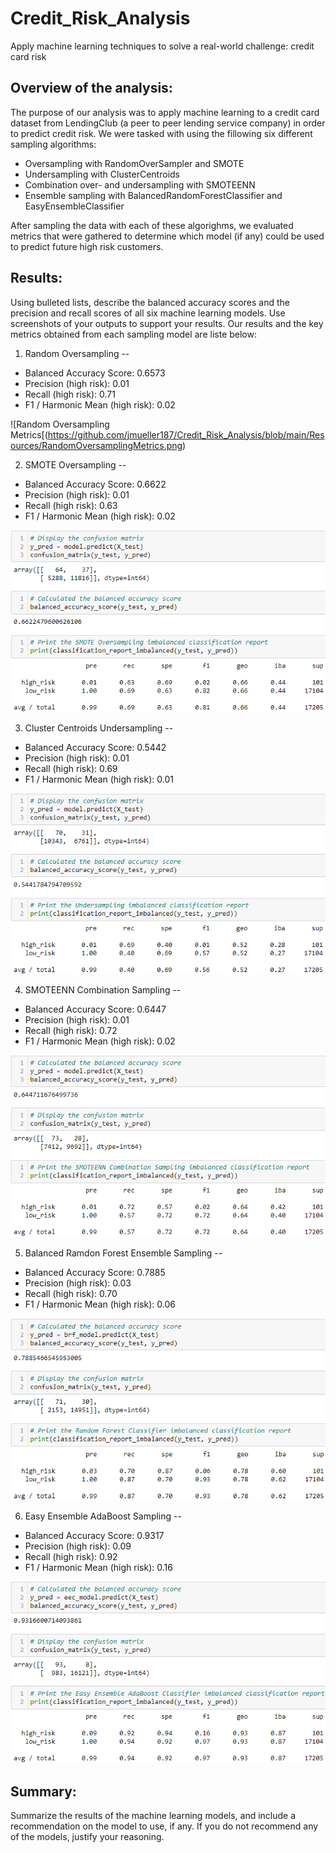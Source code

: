 # Credit_Risk_Analysis
Apply machine learning techniques to solve a real-world challenge: credit card risk

## Overview of the analysis:
The purpose of our analysis was to apply machine learning to a credit card dataset from LendingClub (a peer to peer lending service company) in order to predict credit risk. We were tasked with using the fillowing six different sampling algorithms:<br>
- Oversampling with RandomOverSampler and SMOTE
- Undersampling with ClusterCentroids
- Combination over- and undersampling with SMOTEENN
- Ensemble sampling with BalancedRandomForestClassifier and EasyEnsembleClassifier

After sampling the data with each of these algorighms, we evaluated metrics that were gathered to determine which model (if any) could be used to predict future high risk customers.

## Results:
Using bulleted lists, describe the balanced accuracy scores and the precision and recall scores of all six machine learning models. Use screenshots of your outputs to support your results.
Our results and the key metrics obtained from each sampling model are liste below:
1. Random Oversampling --
- Balanced Accuracy Score: 0.6573
- Precision (high risk): 0.01
- Recall (high risk): 0.71
- F1 / Harmonic Mean (high risk): 0.02

![Random Oversampling Metrics[(https://github.com/jmueller187/Credit_Risk_Analysis/blob/main/Resources/RandomOversamplingMetrics.png)

2. SMOTE Oversampling --
- Balanced Accuracy Score: 0.6622
- Precision (high risk): 0.01
- Recall (high risk): 0.63
- F1 / Harmonic Mean (high risk): 0.02

![SMOTE Oversampling Metrics](https://github.com/jmueller187/Credit_Risk_Analysis/blob/main/Resources/SMOTEOversamplingMetrics.png)

3. Cluster Centroids Undersampling --
- Balanced Accuracy Score: 0.5442
- Precision (high risk): 0.01
- Recall (high risk): 0.69
- F1 / Harmonic Mean (high risk): 0.01

![Cluster Centroids Uncersampling Metrics](https://github.com/jmueller187/Credit_Risk_Analysis/blob/main/Resources/UndersamplingMetrics.png)

4. SMOTEENN Combination Sampling --
- Balanced Accuracy Score: 0.6447
- Precision (high risk): 0.01
- Recall (high risk): 0.72
- F1 / Harmonic Mean (high risk): 0.02

![SMOTEENN Combination Sampling Metrics](https://github.com/jmueller187/Credit_Risk_Analysis/blob/main/Resources/SMOTEENNCombinationSamplingMetrics.png)

5. Balanced Ramdon Forest Ensemble Sampling --
- Balanced Accuracy Score: 0.7885
- Precision (high risk): 0.03
- Recall (high risk): 0.70
- F1 / Harmonic Mean (high risk): 0.06

![Random Forest Classifier Metrics](https://github.com/jmueller187/Credit_Risk_Analysis/blob/main/Resources/RandomForestClassifierMetrics.png)

6. Easy Ensemble AdaBoost Sampling --
- Balanced Accuracy Score: 0.9317
- Precision (high risk): 0.09
- Recall (high risk): 0.92
- F1 / Harmonic Mean (high risk): 0.16

![Easy Ensemble AdaBoost Metrics](https://github.com/jmueller187/Credit_Risk_Analysis/blob/main/Resources/EasyEnsembleAdaBoostMetrics.png)

## Summary:
Summarize the results of the machine learning models, and include a recommendation on the model to use, if any. If you do not recommend any of the models, justify your reasoning.
